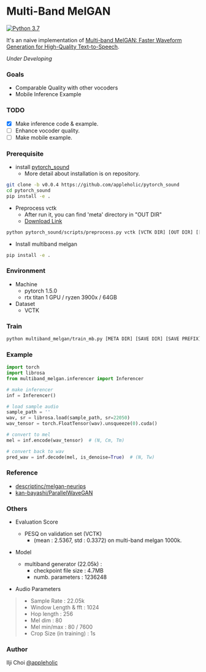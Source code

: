 # Multi-Band MelGAN

[![Python 3.7](https://img.shields.io/badge/python-3.7-blue.svg)](https://www.python.org/downloads/release/python-370/)

It's an naive implementation of [Multi-band MelGAN: Faster Waveform Generation for High-Quality
Text-to-Speech](https://arxiv.org/abs/2005.05106).

*Under Developing*

### Goals

- Comparable Quality with other vocoders
- Mobile Inference Example

### TODO

- [x] Make inference code & example.
- [ ] Enhance vocoder quality.
- [ ] Make mobile example.

### Prerequisite

- install [pytorch_sound](https://github.com/appleholic/pytorch_sound)
  - More detail about installation is on repository.
```bash
git clone -b v0.0.4 https://github.com/appleholic/pytorch_sound
cd pytorch_sound
pip install -e .
```

- Preprocess vctk
  - After run it, you can find 'meta' directory in "OUT DIR"
  - [Download Link](http://homepages.inf.ed.ac.uk/jyamagis/release/VCTK-Corpus.tar.gz) 
```bash
python pytorch_sound/scripts/preprocess.py vctk [VCTK DIR] [OUT DIR] [[Sample Rate: default 22.05k]]
```

- Install multiband melgan
```bash
pip install -e .
```

### Environment

- Machine
  - pytorch 1.5.0
  - rtx titan 1 GPU / ryzen 3900x / 64GB
- Dataset
  - VCTK


### Train

```bash
python multiband_melgan/train_mb.py [META DIR] [SAVE DIR] [SAVE PREFIX] [[other arguments...]]
```

### Example

```python
import torch
import librosa
from multiband_melgan.inferencer import Inferencer

# make inferencer
inf = Inferencer()

# load sample audio
sample_path = ''
wav, sr = librosa.load(sample_path, sr=22050)
wav_tensor = torch.FloatTensor(wav).unsqueeze(0).cuda()

# convert to mel
mel = inf.encode(wav_tensor)  # (N, Cm, Tm)

# convert back to wav
pred_wav = inf.decode(mel, is_denoise=True)  # (N, Tw)
```

### Reference

- [descriptinc/melgan-neurips](https://github.com/descriptinc/melgan-neurips)
- [kan-bayashi/ParallelWaveGAN](https://github.com/kan-bayashi/ParallelWaveGAN)

### Others

- Evaluation Score
  - PESQ on validation set (VCTK)
    - (mean : 2.5367, std : 0.3372) on multi-band melgan 1000k. 
  
- Model
  - multiband generator (22.05k) : 
    - checkpoint file size : 4.7MB
    - numb. parameters : 1236248
  
- Audio Parameters

> - Sample Rate : 22.05k
> - Window Length & fft : 1024
> - Hop length : 256 
> - Mel dim : 80
> - Mel min/max : 80 / 7600
> - Crop Size (in training) : 1s

### Author

Ilji Choi [\@appleholic](https://github.com/appleholic)
